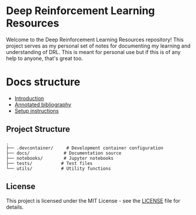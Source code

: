 # Deep Reinforcement Learning Resources

Welcome to the Deep Reinforcement Learning Resources repository!
This project serves as my personal set of notes for documenting my learning and understanding of DRL.
This is meant for personal use but if this is of any help to anyone, that's great too.


# Docs structure

* [Introduction](introduction.md)
* [Annotated bibliography](bibliography.md)
* [Setup instructions](setup.md)
## Project Structure

```
.
├── .devcontainer/     # Development container configuration
├── docs/             # Documentation source
├── notebooks/        # Jupyter notebooks
├── tests/           # Test files
└── utils/           # Utility functions
```

## License

This project is licensed under the MIT License - see the [LICENSE](LICENSE) file for details.
